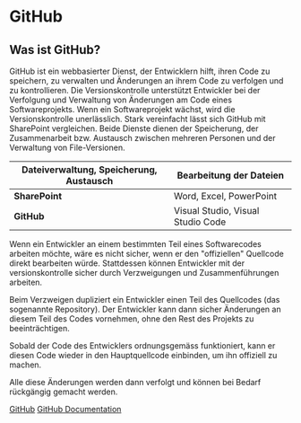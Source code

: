 # GitHub

## Was ist GitHub?

GitHub ist ein webbasierter Dienst, der Entwicklern hilft, ihren Code zu speichern, zu verwalten und Änderungen an ihrem Code zu verfolgen und zu kontrollieren.
Die Versionskontrolle unterstützt Entwickler bei der Verfolgung und Verwaltung von Änderungen am Code eines Softwareprojekts. Wenn ein Softwareprojekt wächst, wird die Versionskontrolle unerlässlich. 
Stark vereinfacht lässt sich GitHub mit SharePoint vergleichen. Beide Dienste dienen der Speicherung, der Zusammenarbeit bzw. Austausch zwischen mehreren Personen und der Verwaltung von File-Versionen.

| Dateiverwaltung, Speicherung, Austausch | Bearbeitung der Dateien           |
|-----------------------------------------|-----------------------------------|
| **SharePoint**                          | Word, Excel, PowerPoint           |
| **GitHub**                              | Visual Studio, Visual Studio Code |

Wenn ein Entwickler an einem bestimmten Teil eines Softwarecodes arbeiten möchte, wäre es nicht sicher, wenn er den "offiziellen" Quellcode direkt bearbeiten würde. Stattdessen können Entwickler mit der versionskontrolle sicher durch Verzweigungen und Zusammenführungen arbeiten.

Beim Verzweigen dupliziert ein Entwickler einen Teil des Quellcodes (das sogenannte Repository). Der Entwickler kann dann sicher Änderungen an diesem Teil des Codes vornehmen, ohne den Rest des Projekts zu beeinträchtigen.

Sobald der Code des Entwicklers ordnungsgemäss funktioniert, kann er diesen Code wieder in den Hauptquellcode einbinden, um ihn offiziell zu machen. 

Alle diese Änderungen werden dann verfolgt und können bei Bedarf rückgängig gemacht werden. 

<seealso>
    <category ref="useful">
        <a href="https://github.com/">GitHub</a>
        <a href="https://docs.github.com/de">GitHub Documentation</a>
    </category>
</seealso>